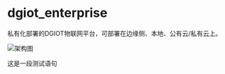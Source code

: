 # dgiot_enterprise

私有化部署的DGIOT物联网平台，可部署在边缘侧、本地、公有云/私有云上。

![架构图](https://dgiot-1253666439.cos.ap-shanghai-fsi.myqcloud.com/dgiot_enterprise/zh/architect.png "架构图")

这是一段测试语句